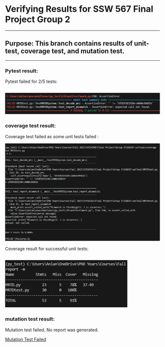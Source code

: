 # Verifying Results for SSW 567 Final Project Group 2
--- 
## Purpose: This branch contains results of unit-test, coverage test, and mutation test. 
--- 
### Pytest result: 
Pytest failed for 2/5 tests: 

![Pytest Result Screenshot](pytest_result.png?raw=true "PyTest Output")
---
### coverage test result:
Coverage test failed as some unit tests failed : 

![Coverage Test Result Screenshot](coverage_unittest_failed.png?raw=true "Coverage Test Failed")

Coverage result for successful unit tests: 

![Coverage Test Result Screenshot](coverage_result.png?raw=true "Coverage Test Output")
---
### mutation test result: 
Mutation test failed. No report was generated. 

[Mutation Test Failed](mutpy_failed.png?raw=true "Mutation Test Final Result")
